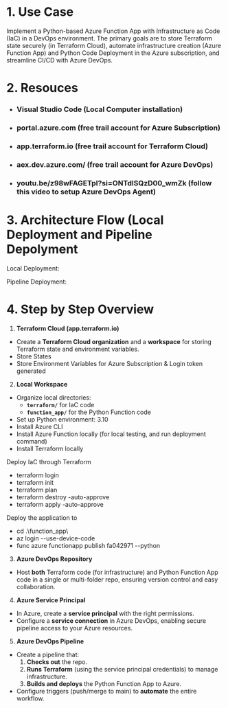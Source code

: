 # 1. Use Case

Implement a Python-based Azure Function App with Infrastructure as Code (IaC) in a DevOps environment. The primary goals are to store Terraform state securely (in Terraform Cloud), automate infrastructure creation (Azure Function App) and Python Code Deployment in the Azure subscription, and streamline CI/CD with Azure DevOps.

# 2. Resouces

- ### Visual Studio Code (Local Computer installation)
- ### portal.azure.com (free trail account for Azure Subscription) 
- ### app.terraform.io (free trail account for Terraform Cloud) 
- ### aex.dev.azure.com/ (free trail account for Azure DevOps)
- ### youtu.be/z98wFAGETpI?si=ONTdlSQzD00_wmZk (follow this video to setup Azure DevOps Agent) 

# 3. Architecture Flow (Local Deployment and Pipeline Depolyment 

Local Deployment: 


Pipeline Deployment: 


# 4. Step by Step Overview

1. **Terraform Cloud (app.terraform.io)**
  
  - Create a **Terraform Cloud organization** and a **workspace** for storing Terraform state and environment variables.
  - Store States
  - Store Environment Variables for Azure Subscription & Login token generated  

2. **Local Workspace**
  
  - Organize local directories:
    - **`terraform/`** for IaC code
    - **`function_app/`** for the Python Function code
  - Set up Python environment: 3.10
  - Install Azure CLI
  - Install Azure Function locally (for local testing, and run deployment command)
  - Install Terraform locally 
  
  Deploy IaC through Terraform
  - terraform login
  - terraform init
  - terraform plan
  - terraform destroy -auto-approve
  - terraform apply -auto-approve

  Deploy the application to  
  - cd .\function_app\
  - az login --use-device-code
  - func azure functionapp publish fa042971 --python

3. **Azure DevOps Repository**
  
  - Host **both** Terraform code (for infrastructure) and Python Function App code in a single or multi-folder repo, ensuring version control and easy collaboration.

4. **Azure Service Principal**
  
  - In Azure, create a **service principal** with the right permissions.
  - Configure a **service connection** in Azure DevOps, enabling secure pipeline access to your Azure resources.

5. **Azure DevOps Pipeline**
  
  - Create a pipeline that:
    1. **Checks out** the repo.
    2. **Runs Terraform** (using the service principal credentials) to manage infrastructure.
    3. **Builds and deploys** the Python Function App to Azure.
  - Configure triggers (push/merge to main) to **automate** the entire workflow.
